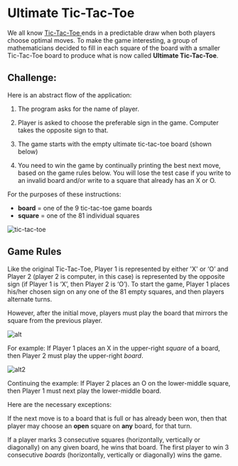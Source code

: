 
# **Ultimate Tic-Tac-Toe**
We all know [Tic-Tac-Toe ](https://www.hackerrank.com/challenges/tic-tac-toe)ends in a predictable draw when both players choose optimal moves. To make the game interesting, a group of mathematicians decided to fill in each square of the board with a smaller Tic-Tac-Toe board to produce what is now called **Ultimate Tic-Tac-Toe**.

## **Challenge:**
Here is an abstract flow of the application:

1. The program asks for the name of player.

1. Player is asked to choose the preferable sign in the game. Computer takes the opposite sign to that.

1. The game starts with the empty ultimate tic-tac-toe board (shown below)
1. You need to win the game by continually printing the best next move, based on the game rules below. You will lose the test case if you write to an invalid board and/or write to a square that already has an X or O.

For the purposes of these instructions:

- **board** = one of the 9 tic-tac-toe game boards
- **square** = one of the 81 individual squares


![tic-tac-toe](Aspose.Words.a06cdf3d-9b46-439e-853a-29294dd3c6e1.001.png)


## **Game Rules**
Like the original Tic-Tac-Toe, Player 1 is represented by either 'X' or ‘O’ and Player 2 (player 2 is computer, in this case) is represented by the opposite sign (if Player 1 is ‘X’, then Player 2 is ‘O’). To start the game, Player 1 places his/her chosen sign on any one of the 81 empty squares, and then players alternate turns.

However, after the initial move, players must play the board that mirrors the square from the previous player.

![alt](Aspose.Words.a06cdf3d-9b46-439e-853a-29294dd3c6e1.002.jpeg)

For example: If Player 1 places an X in the upper-right *square* of a board, then Player 2 must play the upper-right *board*.


![alt2](Aspose.Words.a06cdf3d-9b46-439e-853a-29294dd3c6e1.003.jpeg)


Continuing the example: If Player 2 places an O on the lower-middle square, then Player 1 must next play the lower-middle board.

Here are the necessary exceptions:

If the next move is to a board that is full or has already been won, then that player may choose an **open** square on **any** board, for that turn.

If a player marks 3 consecutive squares (horizontally, vertically or diagonally) on any given board, he wins that board. The first player to win 3 consecutive *boards* (horizontally, vertically or diagonally) wins the game.


